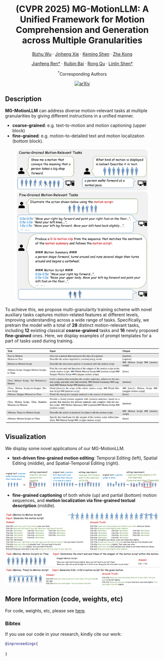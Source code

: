<div align="center">
<h1>(CVPR 2025) MG-MotionLLM: A Unified Framework for Motion Comprehension and Generation across Multiple Granularities</h1>

[Bizhu Wu](https://scholar.google.com/citations?user=u7nZ3bgAAAAJ&hl=en) · [Jinheng Xie](https://scholar.google.com/citations?user=smbRMokAAAAJ&hl=en) · [Keming Shen]() · [Zhe Kong](https://scholar.google.com/citations?user=4X3yLwsAAAAJ&hl=en)

[Jianfeng Ren*](https://scholar.google.com/citations?user=u7nZ3bgAAAAJ&hl=en) · [Ruibin Bai](https://scholar.google.com/citations?user=oP6AThIAAAAJ&hl=en) · [Rong Qu](https://scholar.google.com/citations?user=ErszCRMAAAAJ&hl=en) ·   [Linlin Shen*](https://scholar.google.com/citations?user=AZ_y9HgAAAAJ&hl=en)

<sup>*</sup>Corresponding Authors

[![arXiv](https://img.shields.io/badge/arXiv-MGMotionLLM-A10717.svg?logo=arXiv)](https://arxiv.org/abs/2504.02478)

</div>



## Description
**MG-MotionLLM** can address diverse motion-relevant tasks at multiple granularities by giving different instructions in a unified manner. 
- **coarse-grained**: e.g. text-to-motion and motion captioning (upper block) 
- **fine-grained**: e.g. motion-to-detailed text and motion localization (bottom block).

<div align="center">    
  <img src="./assets/teaser.png" alt="teaser" align=center, height=500 />
</div>


To achieve this, we propose multi-granularity training scheme with novel auxiliary tasks captures motion-related features at different levels, improving understanding across a wide range of tasks. Specifically, we pretrain the model with a total of **28** distinct motion-relevant tasks, including **12** existing classical **coarse-grained** tasks and **16** newly proposed **fine-grained** ones. Here, we display examples of prompt templates for a part of tasks used during training.

<div align="center">    
  <img src="./assets/tasks_template.png" alt="tasks_template" align=center />
</div>



## Visualization
We display some novel applications of our MG-MotionLLM.
- **text-driven fine-grained motion editing**: Temporal Editing (left), Spatial Editing (middle), and Spatial-Temporal Editing (right).

<div align="center">    
  <img src="./assets/editing.png" alt="edit" align=center />
</div>

- **fine-grained captioning** of both whole (up) and partial (bottom) motion sequences, and **motion localization via fine-grained textual description** (middle).

<div align="center">    
  <img src="./assets/novel_apps.png" alt="novel_apps" align=center />
</div>




## More Information (code, weights, etc)
For code, weights, etc, please see [here](https://github.com/BizhuWu/MG-MotionLLM).



### Bibtex
If you use our code in your research, kindly cite our work:

```bibtex
@inproceedings{

}
```
